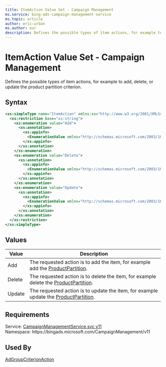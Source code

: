 ```yaml
---
title: ItemAction Value Set - Campaign Management
ms.service: bing-ads-campaign-management-service
ms.topic: article
author: eric-urban
ms.author: eur
description: Defines the possible types of item actions, for example to add, delete, or update the product partition criterion.
---
```

# ItemAction Value Set - Campaign Management
Defines the possible types of item actions, for example to add, delete, or update the product partition criterion.

## Syntax
```xml
<xs:simpleType name="ItemAction" xmlns:xs="http://www.w3.org/2001/XMLSchema">
  <xs:restriction base="xs:string">
    <xs:enumeration value="Add">
      <xs:annotation>
        <xs:appinfo>
          <EnumerationValue xmlns="http://schemas.microsoft.com/2003/10/Serialization/">1</EnumerationValue>
        </xs:appinfo>
      </xs:annotation>
    </xs:enumeration>
    <xs:enumeration value="Delete">
      <xs:annotation>
        <xs:appinfo>
          <EnumerationValue xmlns="http://schemas.microsoft.com/2003/10/Serialization/">2</EnumerationValue>
        </xs:appinfo>
      </xs:annotation>
    </xs:enumeration>
    <xs:enumeration value="Update">
      <xs:annotation>
        <xs:appinfo>
          <EnumerationValue xmlns="http://schemas.microsoft.com/2003/10/Serialization/">3</EnumerationValue>
        </xs:appinfo>
      </xs:annotation>
    </xs:enumeration>
  </xs:restriction>
</xs:simpleType>
```

## <a name="values"></a>Values

|Value|Description|
|-----------|---------------|
|<a name="add"></a>Add|The requested action is to add the item, for example add the [ProductPartition](bingads/campaign-management-service/productpartition.md).|
|<a name="delete"></a>Delete|The requested action is to delete the item, for example delete the [ProductPartition](bingads/campaign-management-service/productpartition.md).|
|<a name="update"></a>Update|The requested action is to update the item, for example update the [ProductPartition](bingads/campaign-management-service/productpartition.md).|

## Requirements
Service: [CampaignManagementService.svc v11](https://campaign.api.bingads.microsoft.com/Api/Advertiser/CampaignManagement/v11/CampaignManagementService.svc)  
Namespace: https\://bingads.microsoft.com/CampaignManagement/v11  

## Used By
[AdGroupCriterionAction](adgroupcriterionaction.md)  
